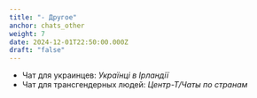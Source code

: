 ```yaml
---
title: "- Другое"
anchor: chats_other
weight: 7
date: 2024-12-01T22:50:00.000Z
draft: "false"
---
```

- Чат для украинцев: _Українці в Ірландії_
- Чат для трансгендерных людей: _Центр-Т/Чаты по странам_
